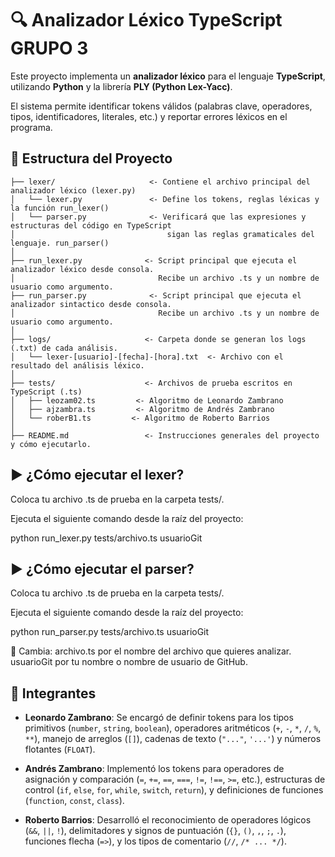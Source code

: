 # 🔍 Analizador Léxico TypeScript GRUPO 3

Este proyecto implementa un **analizador léxico** para el lenguaje **TypeScript**, utilizando **Python** y la librería **PLY (Python Lex-Yacc)**.

El sistema permite identificar tokens válidos (palabras clave, operadores, tipos, identificadores, literales, etc.) y reportar errores léxicos en el programa.


## 📁 Estructura del Proyecto
```text
├── lexer/                     <- Contiene el archivo principal del analizador léxico (lexer.py)
│   └── lexer.py               <- Define los tokens, reglas léxicas y la función run_lexer()
│   └── parser.py              <- Verificará que las expresiones y estructuras del código en TypeScript
│                                  sigan las reglas gramaticales del lenguaje. run_parser()
│
├── run_lexer.py              <- Script principal que ejecuta el analizador léxico desde consola.
│                                Recibe un archivo .ts y un nombre de usuario como argumento.
├── run_parser.py              <- Script principal que ejecuta el analizador sintactico desde consola.
│                                Recibe un archivo .ts y un nombre de usuario como argumento.
│
├── logs/                     <- Carpeta donde se generan los logs (.txt) de cada análisis.
│   └── lexer-[usuario]-[fecha]-[hora].txt  <- Archivo con el resultado del análisis léxico.
│
├── tests/                    <- Archivos de prueba escritos en TypeScript (.ts)
│   ├── leozam02.ts         <- Algoritmo de Leonardo Zambrano
│   ├── ajzambra.ts         <- Algoritmo de Andrés Zambrano
│   └── roberB1.ts         <- Algoritmo de Roberto Barrios
│
├── README.md                 <- Instrucciones generales del proyecto y cómo ejecutarlo.
```

## ▶️ ¿Cómo ejecutar el lexer?
Coloca tu archivo .ts de prueba en la carpeta tests/.

Ejecuta el siguiente comando desde la raíz del proyecto:

python run_lexer.py tests/archivo.ts usuarioGit

## ▶️ ¿Cómo ejecutar el parser?
Coloca tu archivo .ts de prueba en la carpeta tests/.

Ejecuta el siguiente comando desde la raíz del proyecto:

python run_parser.py tests/archivo.ts usuarioGit

📌 Cambia:
archivo.ts por el nombre del archivo que quieres analizar.
usuarioGit por tu nombre o nombre de usuario de GitHub.

## 👥 Integrantes


- **Leonardo Zambrano**: Se encargó de definir tokens para los tipos primitivos (`number`, `string`, `boolean`), operadores aritméticos (`+`, `-`, `*`, `/`, `%`, `**`), manejo de arreglos (`[]`), cadenas de texto (`"..."`, `'...'`) y números flotantes (`FLOAT`).

- **Andrés Zambrano**: Implementó los tokens para operadores de asignación y comparación (`=`, `+=`, `==`, `===`, `!=`, `!==`, `>=`, etc.), estructuras de control (`if`, `else`, `for`, `while`, `switch`, `return`), y definiciones de funciones (`function`, `const`, `class`).

- **Roberto Barrios**: Desarrolló el reconocimiento de operadores lógicos (`&&`, `||`, `!`), delimitadores y signos de puntuación (`{}`, `()`, `,`, `;`, `.`), funciones flecha (`=>`), y los tipos de comentario (`//`, `/* ... */`).


